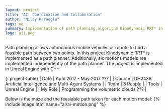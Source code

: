 ```yaml
---
layout: project
title: "AI: Coordination and Collaboration"
author: "Nilay Karaoglu"
tags: ue
summary: Implementation of path planning algorithm Kinodynamic RRT* in Unreal Engine using C++ with 6 motion models.
logo: ai1.png
---
```


Path planning allows autonomous mobile vehicles or robots to find a feasible path between two points. In this project Kinodynamic RRT* is implemented as a path planner. Additionally, six motions models are implemented independently of the path planner. The project is implemented in Unreal Engine with C++.

{:.project-table}
| Date | April 2017 - May 2017 ??? |
| Course | DH2438 Artificial Intelligence and Multi-Agent Systems |
| Team | 3 People |
| Tools | Unreal Engine |
| My Role | Programming the volumetric clouds ??? |

Below is the maze and the feasiable path taken for each motion model:
{% include image.html name="ai/ai-motion.png" %}
